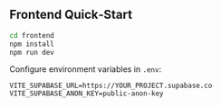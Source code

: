 ## Frontend Quick‑Start

```bash
cd frontend
npm install
npm run dev
```
Configure environment variables in `.env`:

```
VITE_SUPABASE_URL=https://YOUR_PROJECT.supabase.co
VITE_SUPABASE_ANON_KEY=public-anon-key
```
